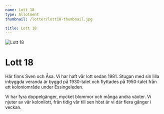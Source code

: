 ```yaml
---
name: Lott 18
type: Allotment
thumbnail: /lotter/lott18-thumbnail.jpg

title: Lott 18
---
```


![Lott 18](/lotter/lott18.jpg#left)

# Lott 18

Här finns Sven och Åsa. Vi har haft vår lott sedan 1981. Stugan med sin lilla inbyggda veranda är byggd på 1930-talet och flyttades på 1950-talet från ett koloniområde under Essingeleden.

Vi har fyra doppelgänger, mycket blommor och många andra växter. Vi njuter av vår kolonilott, från tidig vår till sen höst är vi där flera gånger i veckan.

